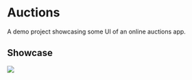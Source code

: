 # Auctions

A demo project showcasing some UI of an online auctions app.

## Showcase

![](showcase.gif)
